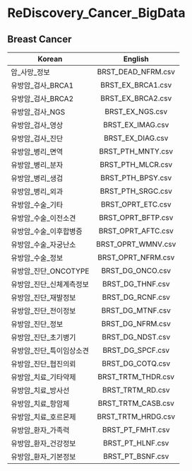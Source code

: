 # ReDiscovery_Cancer_BigData
## Breast Cancer
| Korean | English |
| --- | :---: |
| 암_사망_정보 | BRST_DEAD_NFRM.csv |
| 유방암_검사_BRCA1 | BRST_EX_BRCA1.csv |
| 유방암_검사_BRCA2 | BRST_EX_BRCA2.csv |
| 유방암_검사_NGS | BRST_EX_NGS.csv |
| 유방암_검사_영상 | BRST_EX_IMAG.csv |
| 유방암_검사_진단 | BRST_EX_DIAG.csv |
| 유방암_병리_면역 | BRST_PTH_MNTY.csv |
| 유방암_병리_분자 | BRST_PTH_MLCR.csv |
| 유방암_병리_생검 | BRST_PTH_BPSY.csv |
| 유방암_병리_외과 | BRST_PTH_SRGC.csv |
| 유방암_수술_기타 | BRST_OPRT_ETC.csv |
| 유방암_수술_이전소견 | BRST_OPRT_BFTP.csv |
| 유방암_수술_이후합병증 | BRST_OPRT_AFTC.csv |
| 유방암_수술_자궁난소 | BRST_OPRT_WMNV.csv |
| 유방암_수술_정보 | BRST_OPRT_NFRM.csv |
| 유방암_진단_ONCOTYPE | BRST_DG_ONCO.csv |
| 유방암_진단_신체계측정보 | BRST_DG_THNF.csv |
| 유방암_진단_재발정보 | BRST_DG_RCNF.csv |
| 유방암_진단_전이정보 | BRST_DG_MTNF.csv |
| 유방암_진단_정보 | BRST_DG_NFRM.csv |
| 유방암_진단_초기병기 | BRST_DG_NDST.csv |
| 유방암_진단_특이임상소견 | BRST_DG_SPCF.csv |
| 유방암_진단_협진의뢰 | BRST_DG_COTQ.csv |
| 유방암_치료_기타약제 | BRST_TRTM_THDR.csv |
| 유방암_치료_방사선 | BRST_TRTM_RD.csv |
| 유방암_치료_항암제 | BRST_TRTM_CASB.csv |
| 유방암_치료_호르몬제 | BRST_TRTM_HRDG.csv |
| 유방암_환자_가족력 | BRST_PT_FMHT.csv |
| 유방암_환자_건강정보 | BRST_PT_HLNF.csv |
| 유방암_환자_기본정보 | BRST_PT_BSNF.csv |
